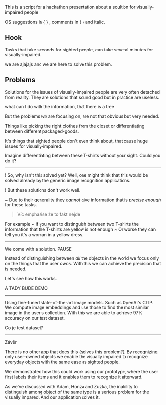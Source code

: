 This is a script for a hackathon presentation about a soultion for visually-impaired people


OS suggestions in { } , comments in { } and italic.

## Hook

Tasks that take seconds for sighted people, can take several minutes for visually-impaired.

we are ajajajs and we are here to solve this problem.

## Problems

Solutions for the issues of visually-impaired people are very often
detached from reality. They are solutions that sound good but in practice
are useless.

what can I do with the information, that there is a tree

But the problems *we* are focusing on, are not that obvious but very needed.

Things like 
picking the right clothes from the closet
or 
differentiating between different packaged-goods.


It's things that sighted people don't even think about, that cause huge issues for visually-impaired.

[//]: # (While these things may be a routine for sighted people,)

[//]: # (they can pose a *significant* challenge for visually-impaired.)

Imagine differentiating between these T-shirts without your sight. Could you do it?

----

[//]: # (Univerzálnost řešení)

! So, why isn't this solved yet? 
 Well, one might think that this would be solved already by the generic image recognition applications. 

! But these solutions don't work well.

~ Due to their generality they *cannot* give information that is *precise enough* for these tasks.

> Víc emphasise že to fakt nejde

For example
~ if you want to distinguish between two T-shirts
the information that the T-shirts
are yellow is not enough ~ Or worse they can tell you it's a woman in a yellow dress.

----

We come with a solution. PAUSE

Instead of distinguishing between *all* the objects in the world we focus only on the things
that the user *owns*. With this we can achieve the precision that is needed.

Let's see how
this works.

A TADY BUDE DEMO

---- 

Using fine-tuned state-of-the-art image models. Such as OpenAI's CLIP.
We compute image embeddings and use those to find the most similar image in the user's
collection. With this we are able to achieve 97% accuracy on our test dataset.

Co je test dataset?


---
Závěr

There is no other app that does this {solves this problem?}. By recognizing only user-owned objects
we enable the visually impaired to recognize
everyday objects with the same ease as sighted people.

We demonstrated how this could work using our prototype, where the user first labels their items and
it enables them to recognize it afterward.

As we've discussed with Adam, Honza and Zuzka, the inability to distinguish among object of the same type is a serious problem for the visually impared.
And our application solves it.